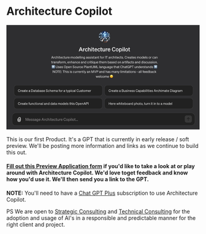 # Architecture Copilot

![Architecture Copilot](./ArchitectureCopilot-condensed.png)

This is our first Product. It's a GPT that is currently in early release / soft preview. We'll be posting more information and links as we continue to build this out.

#### [Fill out this Preview Application form](./architectureCopilotPreview.md) if you'd like to take a look at or play around with Architecture Copilot. We'd love toget feedback and know how you'd use it. We'll then send you a link to the GPT.

**NOTE:** You'll need to have a [Chat GPT Plus](https://openai.com/blog/chatgpt-plus) subscription to use Architecture Copilot.

PS We are open to [Strategic Consulting](../Consulting/strategic.md) and [Technical Consulting](../Consulting/technology.md) for the adoption and usage of AI's in a responsible and predictable manner for the right client and project.